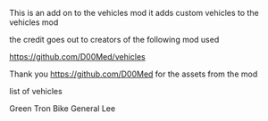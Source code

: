This is an add on to the vehicles mod it adds custom vehicles to the vehicles mod 

the credit goes out to creators of the following mod used

https://github.com/D00Med/vehicles


Thank you https://github.com/D00Med for the assets from the mod


list of vehicles

Green Tron Bike
General Lee

